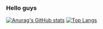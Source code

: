 ### Hello guys

[![Anurag's GitHub stats](https://github-readme-stats.vercel.app/api?username=PedroSilva01&theme=gruvbox&count_private=True&show_icons=true&)](https://github.com/PedroSilva01/PedroSilva01)
[![Top Langs](https://github-readme-stats.vercel.app/api/top-langs/?username=PedroSilva01&theme=gruvbox&lang_count=7&layout=compact&)](https://github.com/PedroSilva01/PedroSilva01)

